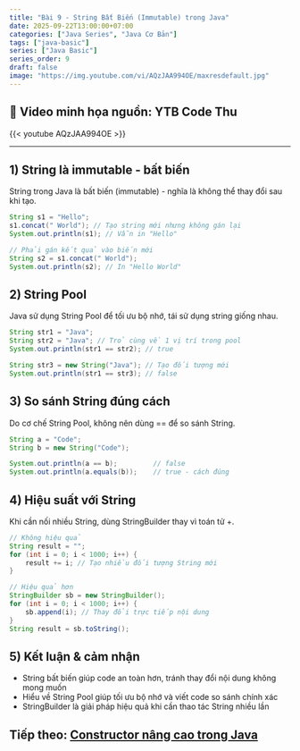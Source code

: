 ```yaml
---
title: "Bài 9 - String Bất Biến (Immutable) trong Java"
date: 2025-09-22T13:00:00+07:00
categories: ["Java Series", "Java Cơ Bản"]
tags: ["java-basic"]
series: ["Java Basic"]
series_order: 9
draft: false
image: "https://img.youtube.com/vi/AQzJAA994OE/maxresdefault.jpg"
---
```


## 🎥 Video minh họa nguồn: YTB Code Thu
{{< youtube AQzJAA994OE >}}

---

## 1) String là immutable - bất biến
String trong Java là bất biến (immutable) - nghĩa là không thể thay đổi sau khi tạo.

```java
String s1 = "Hello";
s1.concat(" World"); // Tạo string mới nhưng không gán lại
System.out.println(s1); // Vẫn in "Hello"

// Phải gán kết quả vào biến mới
String s2 = s1.concat(" World");
System.out.println(s2); // In "Hello World"
```

## 2) String Pool
Java sử dụng String Pool để tối ưu bộ nhớ, tái sử dụng string giống nhau.

```java
String str1 = "Java";
String str2 = "Java"; // Trỏ cùng về 1 vị trí trong pool
System.out.println(str1 == str2); // true

String str3 = new String("Java"); // Tạo đối tượng mới
System.out.println(str1 == str3); // false
```

## 3) So sánh String đúng cách
Do cơ chế String Pool, không nên dùng == để so sánh String.

```java
String a = "Code";
String b = new String("Code");

System.out.println(a == b);         // false
System.out.println(a.equals(b));    // true - cách đúng
```

## 4) Hiệu suất với String
Khi cần nối nhiều String, dùng StringBuilder thay vì toán tử +.

```java
// Không hiệu quả
String result = "";
for (int i = 0; i < 1000; i++) {
    result += i; // Tạo nhiều đối tượng String mới
}

// Hiệu quả hơn
StringBuilder sb = new StringBuilder();
for (int i = 0; i < 1000; i++) {
    sb.append(i); // Thay đổi trực tiếp nội dung
}
String result = sb.toString();
```

## 5) Kết luận & cảm nhận
- String bất biến giúp code an toàn hơn, tránh thay đổi nội dung không mong muốn
- Hiểu về String Pool giúp tối ưu bộ nhớ và viết code so sánh chính xác
- StringBuilder là giải pháp hiệu quả khi cần thao tác String nhiều lần

## Tiếp theo: [Constructor nâng cao trong Java](/p/java_constructor_advanced/)
